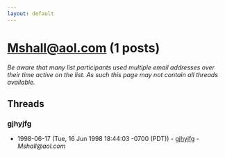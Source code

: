```yaml
---
layout: default
---
```


# Mshall@aol.com (1 posts)

_Be aware that many list participants used multiple email addresses over their time active on the list. As such this page may not contain all threads available._

## Threads

### gjhyjfg
+ 1998-06-17 (Tue, 16 Jun 1998 18:44:03 -0700 (PDT)) - [gjhyjfg](/archive/1998/06/1eb56d8c37f568c28a8d9c77b47802b9b976689caeaa69199f5cd84e246c4ae4) - _Mshall@aol.com_

